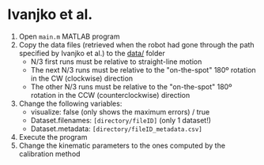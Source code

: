 # Ivanjko et al.

1. Open `main.m` MATLAB program
2. Copy the data files (retrieved when the robot had gone through the path specified by Ivanjko et al.) to the [data/](https://github.com/sousarbarb/odometry-calibration/tree/main/data) folder
   - N/3 first runs must be relative to straight-line motion
   - The next N/3 runs must be relative to the "on-the-spot" 180º rotation in the CW (clockwise) direction
   - The other N/3 runs must be relative to the "on-the-spot" 180º rotation in the CCW (counterclockwise) direction
3. Change the following variables:
   - visualize: false (only shows the maximum errors) / true
   - Dataset.filenames: `[directory/fileID]` (only 1 dataset!)
   - Dataset.metadata: `[directory/fileID_metadata.csv]`
4. Execute the program
5. Change the kinematic parameters to the ones computed by the calibration method
